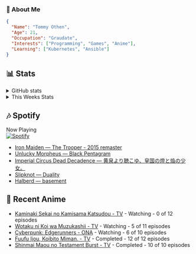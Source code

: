 ### 👋 About Me
```json
{
  "Name": "Tommy Othen",
  "Age": 21,
  "Occupation": "Graudate",
  "Interests": ["Programming", "Games", "Anime"],
  "Learning": ["Kubernetes", "Ansible"]
}
```

## 📊 Stats
<details>
  <summary>GitHub stats</summary>
  <a href="https://github.com/anuraghazra/github-readme-stats">
    <img src="https://github-readme-stats.vercel.app/api?username=tommyothen&show_icons=true&count_private=true&hide=prs,issues">
  </a>
</details>

<details>
  <summary>This Weeks Stats</summary>
  <a href="https://github.com/anuraghazra/github-readme-stats">
    <img src="https://github-readme-stats.vercel.app/api/wakatime?username=tommyothen&cache_seconds=1800&custom_title=Top%20Languages">
  </a>
</details>

## 🎶 Spotify
Now Playing\
[![Spotify](https://novatorem-dasushiasian.vercel.app/api/spotify)](https://open.spotify.com/user/g90805640970)
<!-- LASTFM:START -->
* [Iron Maiden — The Trooper - 2015 remaster](https://www.last.fm/music/Iron+Maiden/_/The+Trooper+-+2015+remaster)
* [Unlucky Morpheus — Black Pentagram](https://www.last.fm/music/Unlucky+Morpheus/_/Black+Pentagram)
* [Imperial Circus Dead Decadence — 黄泉より聴こゆ、皇国の燈と焔の少女。](https://www.last.fm/music/Imperial+Circus+Dead+Decadence/_/%E9%BB%84%E6%B3%89%E3%82%88%E3%82%8A%E8%81%B4%E3%81%93%E3%82%86%E3%80%81%E7%9A%87%E5%9B%BD%E3%81%AE%E7%87%88%E3%81%A8%E7%84%94%E3%81%AE%E5%B0%91%E5%A5%B3%E3%80%82)
* [Slipknot — Duality](https://www.last.fm/music/Slipknot/_/Duality)
* [Halberd — basement](https://www.last.fm/music/Halberd/_/basement)<!-- LASTFM:END -->

## 🗻 Recent Anime
<!-- ANIME-LIST:START -->
* [Kaminaki Sekai no Kamisama Katsudou - TV](https://myanimelist.net/anime/51693/Kaminaki_Sekai_no_Kamisama_Katsudou) - Watching - 0 of 12 episodes
* [Wotaku ni Koi wa Muzukashii - TV](https://myanimelist.net/anime/35968/Wotaku_ni_Koi_wa_Muzukashii) - Watching - 5 of 11 episodes
* [Cyberpunk: Edgerunners - ONA](https://myanimelist.net/anime/42310/Cyberpunk__Edgerunners) - Watching - 6 of 10 episodes
* [Fuufu Ijou, Koibito Miman. - TV](https://myanimelist.net/anime/50425/Fuufu_Ijou_Koibito_Miman) - Completed - 12 of 12 episodes
* [Shinmai Maou no Testament Burst - TV](https://myanimelist.net/anime/30363/Shinmai_Maou_no_Testament_Burst) - Completed - 10 of 10 episodes<!-- ANIME-LIST:END -->
